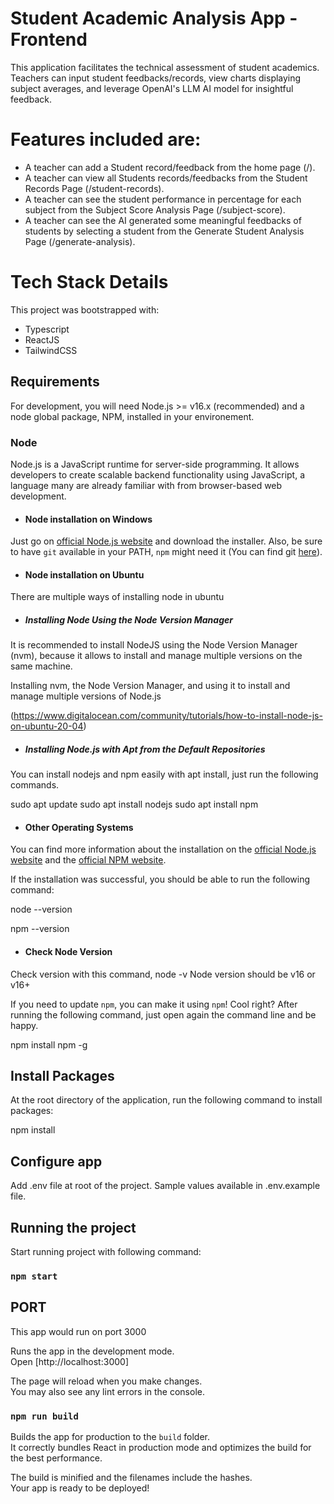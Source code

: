 # Student Academic Analysis App - Frontend 

This application facilitates the technical assessment of student academics. Teachers can input student feedbacks/records, view charts displaying subject averages, and leverage OpenAI's LLM AI model for insightful feedback.

# Features included are:

- A teacher can add a Student record/feedback from the home page (/).
- A teacher can view all Students records/feedbacks from the Student Records Page (/student-records).
- A teacher can see the student performance in percentage for each subject from the Subject Score Analysis Page (/subject-score).
- A teacher can see the AI generated some meaningful feedbacks of students by selecting a student from the Generate Student Analysis Page (/generate-analysis).

# Tech Stack Details

This project was bootstrapped with:
- Typescript
- ReactJS
- TailwindCSS

## Requirements

For development, you will need Node.js >= v16.x (recommended) and a node global package, NPM, installed in your environement.

### Node

Node.js is a JavaScript runtime for server-side programming. It allows developers to create scalable backend functionality using JavaScript, a language many are already familiar with from browser-based web development.

- #### Node installation on Windows

Just go on [official Node.js website](https://nodejs.org/) and download the installer.
Also, be sure to have `git` available in your PATH, `npm` might need it (You can find git [here](https://git-scm.com/)).

- #### Node installation on Ubuntu

There are multiple ways of installing node in ubuntu

- ##### Installing Node Using the Node Version Manager

It is recommended to install NodeJS using the Node Version Manager (nvm), because it allows to install and manage multiple versions on the same machine.

Installing nvm, the Node Version Manager, and using it to install and manage multiple versions of Node.js

(https://www.digitalocean.com/community/tutorials/how-to-install-node-js-on-ubuntu-20-04)

- ##### Installing Node.js with Apt from the Default Repositories

You can install nodejs and npm easily with apt install, just run the following commands.

sudo apt update
sudo apt install nodejs
sudo apt install npm

- #### Other Operating Systems

You can find more information about the installation on the [official Node.js website](https://nodejs.org/) and the [official NPM website](https://npmjs.org/).

If the installation was successful, you should be able to run the following command:

node --version

npm --version

- #### Check Node Version

Check version with this command, node -v
Node version should be v16 or v16+

If you need to update `npm`, you can make it using `npm`! Cool right? After running the following command, just open again the command line and be happy.

npm install npm -g

## Install Packages

At the root directory of the application, run the following command to install packages:

npm install

## Configure app

Add .env file at root of the project. Sample values available in .env.example file.

## Running the project

Start running project with following command:

### `npm start`

## PORT

This app would run on port 3000

Runs the app in the development mode.\
Open [http://localhost:3000]

The page will reload when you make changes.\
You may also see any lint errors in the console.

### `npm run build`

Builds the app for production to the `build` folder.\
It correctly bundles React in production mode and optimizes the build for the best performance.

The build is minified and the filenames include the hashes.\
Your app is ready to be deployed!